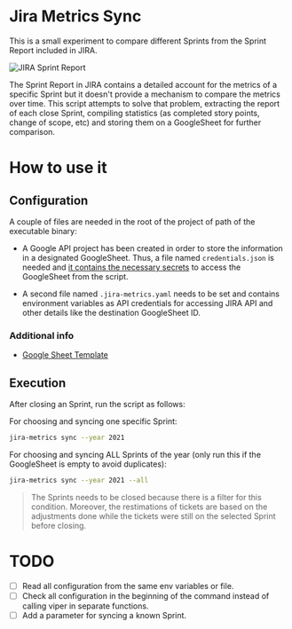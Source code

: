 # Jira Metrics Sync

This is a small experiment to compare different Sprints from the Sprint Report included in JIRA.

![JIRA Sprint Report](https://images.ctfassets.net/zsv3d0ugroxu/74jSk0WMOHVuwcSO1ZZr6h/416f7f57457048f9d85c29c02781643b/screenshot_JSW_Classic_Sprint_Report)

The Sprint Report in JIRA contains a detailed account for the metrics of a specific Sprint but it doesn't provide a mechanism to compare the metrics over time. This script attempts to solve that problem, extracting the report of each close Sprint, compiling statistics (as completed story points, change of scope, etc) and storing them on a GoogleSheet for further comparison.

# How to use it

## Configuration

A couple of files are needed in the root of the project of path of the executable binary:

* A Google API project has been created in order to store the information in a designated GoogleSheet. Thus, a file named `credentials.json` is needed and [it contains the necessary secrets](https://developers.google.com/workspace/guides/create-credentials#desktop) to access the GoogleSheet from the script.

* A second file named `.jira-metrics.yaml` needs to be set and contains environment variables as API credentials for accessing JIRA API and other details like the destination GoogleSheet ID.

### Additional info

* [Google Sheet Template](https://docs.google.com/spreadsheets/d/19ctuMAb1sdAcWgfmOzZZYsob_pdpP-wH9wgojOqhDgs/edit#gid=140024541)

## Execution

After closing an Sprint, run the script as follows:

For choosing and syncing one specific Sprint:
```bash
jira-metrics sync --year 2021
```

For choosing and syncing ALL Sprints of the year (only run this if the GoogleSheet is empty to avoid duplicates):
```bash
jira-metrics sync --year 2021 --all
```

> The Sprints needs to be closed because there is a filter for this condition. Moreover, the restimations of tickets are based on the adjustments done while the tickets were still on the selected Sprint before closing.

# TODO

- [ ] Read all configuration from the same env variables or file.
- [ ] Check all configuration in the beginning of the command instead of calling viper in separate functions.
- [ ] Add a parameter for syncing a known Sprint.
